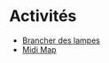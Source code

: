 # Activités 

<!-- generateSubNav -->
* [Brancher des lampes](/activites/lx_3_lampes/)
* [Midi Map](/activites/lx_midi_map/)
<!-- generateSubNavEnd -->

